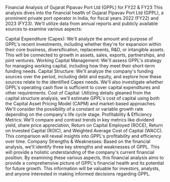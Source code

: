 Financial Analysis of Gujarat Pipavav Port Ltd (GPPL) for FY22 & FY23
This analysis dives into the financial health of Gujarat Pipavav Port Ltd (GPPL), a prominent private port operator in India, for fiscal years 2022 (FY22) and 2023 (FY23). We'll utilize data from annual reports and publicly available sources to examine various aspects:

Capital Expenditure (Capex): We'll analyze the amount and purpose of GPPL's recent investments, including whether they're for expansion within their core business, diversification, replacements, R&D, or intangible assets. This will be connected to growth in assets, sales, exports, partnerships, and joint ventures.
Working Capital Management: We'll assess GPPL's strategy for managing working capital, including how they meet their short-term funding needs.
Capital Structure: We'll analyze the company's funding sources over the period, including debt and equity, and explore how these sources relate to the identified Capex needs. We'll also investigate whether GPPL's operating cash flow is sufficient to cover capital expenditures and other requirements.
Cost of Capital: Utilizing details gleaned from the capital structure analysis, we'll estimate GPPL's cost of capital using both the Capital Asset Pricing Model (CAPM) and market-based approaches. We'll consider the possibility of a constant or variable growth rate depending on the company's life cycle stage.
Profitability & Efficiency Metrics: We'll compare and contrast trends in key metrics like dividend yield, share price appreciation, Return on Capital Employed (ROCE), Return on Invested Capital (ROIC), and Weighted Average Cost of Capital (WACC). This comparison will reveal insights into GPPL's profitability and efficiency over time.
Company Strengths & Weaknesses: Based on the financial analysis, we'll identify three key strengths and weaknesses of GPPL. This will provide a holistic understanding of the company's current financial position.
By examining these various aspects, this financial analysis aims to provide a comprehensive picture of GPPL's financial health and its potential for future growth. This information will be valuable for investors, analysts, and anyone interested in making informed decisions regarding GPPL.
